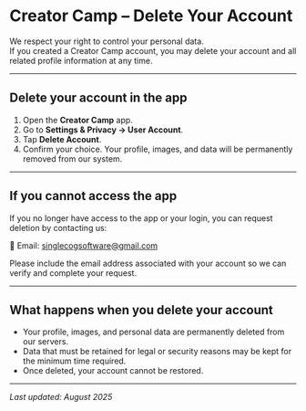 # Creator Camp – Delete Your Account

We respect your right to control your personal data.  
If you created a Creator Camp account, you may delete your account and all related profile information at any time.

---

## Delete your account in the app
1. Open the **Creator Camp** app.  
2. Go to **Settings & Privacy → User Account**.  
3. Tap **Delete Account**.  
4. Confirm your choice. Your profile, images, and data will be permanently removed from our system.

---

## If you cannot access the app
If you no longer have access to the app or your login, you can request deletion by contacting us:

📧 Email: [singlecogsoftware@gmail.com](mailto:singlecogsoftware@gmail.com)  

Please include the email address associated with your account so we can verify and complete your request.

---

## What happens when you delete your account
- Your profile, images, and personal data are permanently deleted from our servers.  
- Data that must be retained for legal or security reasons may be kept for the minimum time required.  
- Once deleted, your account cannot be restored.

---

_Last updated: August 2025_
